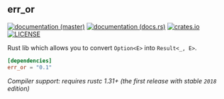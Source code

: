 ## err_or

[![documentation (master)](https://img.shields.io/badge/docs-master-brightgreen)](https://err-or.netlify.com/)
[![documentation (docs.rs)](https://docs.rs/err_or/badge.svg)](https://docs.rs/err_or)
[![crates.io](https://img.shields.io/crates/v/err_or.svg)](https://crates.io/crates/err_or)
[![LICENSE](https://img.shields.io/badge/license-WTFPL-blueviolet.svg)](LICENSE)

Rust lib which allows you to convert `Option<E>` into `Result<_, E>`.

```toml
[dependencies]
err_or = "0.1"
```

_Compiler support: requires rustc 1.31+ (the first release with stable `2018` edition)_   

